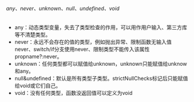###### any、never、unknown、null、undefined、void
- any：动态类型变量，失去了类型检查的作用，可以用作用户输入、第三方库等不清楚类型。
- never：永远不会存在的值的类型，例如抛出异常、限制函数无输入值never、switch/if分支使用never、限制类型不能传入该属性propname?:never。
- unknown：任何类型都可以赋值给unknown，unknown只能赋值给unknow和any。
- null&undefined：默认是所有类型子类型。strictNullChecks标记后只能赋值给void或它们自己。
- void：没有任何类型，函数没返回值可以定义为void